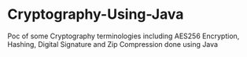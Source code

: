 # Cryptography-Using-Java
Poc of some Cryptography terminologies including AES256 Encryption, Hashing, Digital Signature and Zip Compression done using Java
